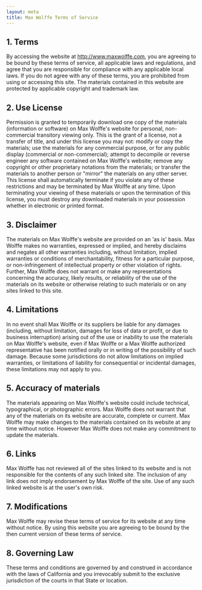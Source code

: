 ```yaml
---
layout: meta
title: Max Wolffe Terms of Service
---
```



## 1. Terms

By accessing the website at http://www.maxwolffe.com, you are agreeing to be bound by these terms of service, all applicable laws and regulations, and agree that you are responsible for compliance with any applicable local laws. If you do not agree with any of these terms, you are prohibited from using or accessing this site. The materials contained in this website are protected by applicable copyright and trademark law.

## 2. Use License

Permission is granted to temporarily download one copy of the materials (information or software) on Max Wolffe's website for personal, non-commercial transitory viewing only. This is the grant of a license, not a transfer of title, and under this license you may not:
modify or copy the materials;
use the materials for any commercial purpose, or for any public display (commercial or non-commercial);
attempt to decompile or reverse engineer any software contained on Max Wolffe's website;
remove any copyright or other proprietary notations from the materials; or
transfer the materials to another person or "mirror" the materials on any other server.
This license shall automatically terminate if you violate any of these restrictions and may be terminated by Max Wolffe at any time. Upon terminating your viewing of these materials or upon the termination of this license, you must destroy any downloaded materials in your possession whether in electronic or printed format.

## 3. Disclaimer

The materials on Max Wolffe's website are provided on an 'as is' basis. Max Wolffe makes no warranties, expressed or implied, and hereby disclaims and negates all other warranties including, without limitation, implied warranties or conditions of merchantability, fitness for a particular purpose, or non-infringement of intellectual property or other violation of rights.
Further, Max Wolffe does not warrant or make any representations concerning the accuracy, likely results, or reliability of the use of the materials on its website or otherwise relating to such materials or on any sites linked to this site.

## 4. Limitations

In no event shall Max Wolffe or its suppliers be liable for any damages (including, without limitation, damages for loss of data or profit, or due to business interruption) arising out of the use or inability to use the materials on Max Wolffe's website, even if Max Wolffe or a Max Wolffe authorized representative has been notified orally or in writing of the possibility of such damage. Because some jurisdictions do not allow limitations on implied warranties, or limitations of liability for consequential or incidental damages, these limitations may not apply to you.

## 5. Accuracy of materials

The materials appearing on Max Wolffe's website could include technical, typographical, or photographic errors. Max Wolffe does not warrant that any of the materials on its website are accurate, complete or current. Max Wolffe may make changes to the materials contained on its website at any time without notice. However Max Wolffe does not make any commitment to update the materials.

## 6. Links

Max Wolffe has not reviewed all of the sites linked to its website and is not responsible for the contents of any such linked site. The inclusion of any link does not imply endorsement by Max Wolffe of the site. Use of any such linked website is at the user's own risk.

## 7. Modifications

Max Wolffe may revise these terms of service for its website at any time without notice. By using this website you are agreeing to be bound by the then current version of these terms of service.

## 8. Governing Law

These terms and conditions are governed by and construed in accordance with the laws of California and you irrevocably submit to the exclusive jurisdiction of the courts in that State or location.

